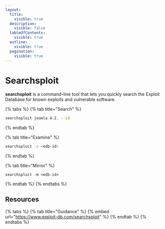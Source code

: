 ```yaml
---
layout:
  title:
    visible: true
  description:
    visible: false
  tableOfContents:
    visible: true
  outline:
    visible: true
  pagination:
    visible: true
---
```


# Searchsploit

**searchsploit** is a command-line tool that lets you quickly search the Exploit Database for known exploits and vulnerable software.

{% tabs %}
{% tab title="Search" %}
```bash
searchsploit joomla 4.2. --id
```
{% endtab %}

{% tab title="Examine" %}
```bash
searchsploit -x <edb-id>
```
{% endtab %}

{% tab title="Mirror" %}
```
searchsploit -m <edb-id>
```
{% endtab %}
{% endtabs %}

## Resources

{% tabs %}
{% tab title="Guidance" %}
{% embed url="https://www.exploit-db.com/searchsploit" %}
{% endtab %}
{% endtabs %}
